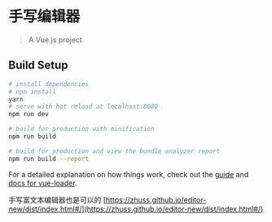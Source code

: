 # 手写编辑器

> A Vue.js project

## Build Setup

``` bash
# install dependencies
# npm install
yarn
# serve with hot reload at localhost:8080
npm run dev

# build for production with minification
npm run build

# build for production and view the bundle analyzer report
npm run build --report
```

For a detailed explanation on how things work, check out the [guide](http://vuejs-templates.github.io/webpack/) and [docs for vue-loader](http://vuejs.github.io/vue-loader).

手写富文本编辑器也是可以的
[https://zhuss.github.io/editor-new/dist/index.html#/](https://zhuss.github.io/editor-new/dist/index.html#/)
